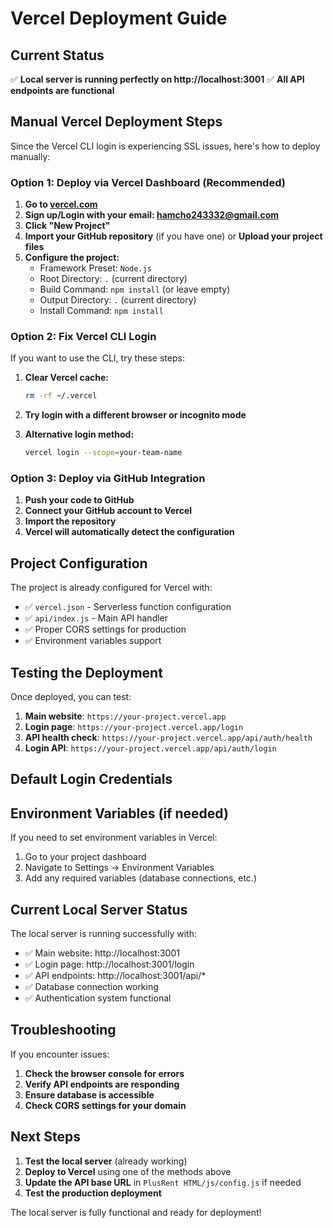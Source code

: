 # Vercel Deployment Guide

## Current Status
✅ **Local server is running perfectly on http://localhost:3001**
✅ **All API endpoints are functional**

## Manual Vercel Deployment Steps

Since the Vercel CLI login is experiencing SSL issues, here's how to deploy manually:

### Option 1: Deploy via Vercel Dashboard (Recommended)

1. **Go to [vercel.com](https://vercel.com)**
2. **Sign up/Login with your email: hamcho243332@gmail.com**
3. **Click "New Project"**
4. **Import your GitHub repository** (if you have one) or **Upload your project files**
5. **Configure the project:**
   - Framework Preset: `Node.js`
   - Root Directory: `.` (current directory)
   - Build Command: `npm install` (or leave empty)
   - Output Directory: `.` (current directory)
   - Install Command: `npm install`

### Option 2: Fix Vercel CLI Login

If you want to use the CLI, try these steps:

1. **Clear Vercel cache:**
   ```bash
   rm -rf ~/.vercel
   ```

2. **Try login with a different browser or incognito mode**

3. **Alternative login method:**
   ```bash
   vercel login --scope=your-team-name
   ```

### Option 3: Deploy via GitHub Integration

1. **Push your code to GitHub**
2. **Connect your GitHub account to Vercel**
3. **Import the repository**
4. **Vercel will automatically detect the configuration**

## Project Configuration

The project is already configured for Vercel with:

- ✅ `vercel.json` - Serverless function configuration
- ✅ `api/index.js` - Main API handler
- ✅ Proper CORS settings for production
- ✅ Environment variables support

## Testing the Deployment

Once deployed, you can test:

1. **Main website**: `https://your-project.vercel.app`
2. **Login page**: `https://your-project.vercel.app/login`
3. **API health check**: `https://your-project.vercel.app/api/auth/health`
4. **Login API**: `https://your-project.vercel.app/api/auth/login`

## Default Login Credentials

## Environment Variables (if needed)

If you need to set environment variables in Vercel:

1. Go to your project dashboard
2. Navigate to Settings → Environment Variables
3. Add any required variables (database connections, etc.)

## Current Local Server Status

The local server is running successfully with:
- ✅ Main website: http://localhost:3001
- ✅ Login page: http://localhost:3001/login
- ✅ API endpoints: http://localhost:3001/api/*
- ✅ Database connection working
- ✅ Authentication system functional

## Troubleshooting

If you encounter issues:

1. **Check the browser console for errors**
2. **Verify API endpoints are responding**
3. **Ensure database is accessible**
4. **Check CORS settings for your domain**

## Next Steps

1. **Test the local server** (already working)
2. **Deploy to Vercel** using one of the methods above
3. **Update the API base URL** in `PlusRent HTML/js/config.js` if needed
4. **Test the production deployment**

The local server is fully functional and ready for deployment! 